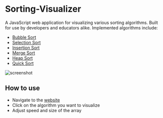 # Sorting-Visualizer

A JavaScript web application for visualizing various sorting algorithms. Built for use by developers and educators alike. Implemented algorithms include:

- [Bubble Sort](https://en.wikipedia.org/wiki/Bubble_sort)
- [Selection Sort](https://en.wikipedia.org/wiki/Selection_sort)
- [Insertion Sort](https://en.wikipedia.org/wiki/Insertion_sort)
- [Merge Sort](https://en.wikipedia.org/wiki/Merge_sort)
- [Heap Sort](https://en.wikipedia.org/wiki/Heapsort)
- [Quick Sort](https://en.wikipedia.org/wiki/Quicksort)

![screenshot](https://user-images.githubusercontent.com/76562459/179834887-1c5f8ce7-3241-4906-b548-d17a306b91c5.png)

## How to use

- Navigate to the [website](https://aniket-24.github.io/Sorting_Visualizer/)
- Click on the algorithm you want to visualize
- Adjust speed and size of the array


